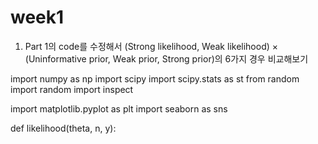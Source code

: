 # week1
1. Part 1의 code를 수정해서 (Strong likelihood, Weak likelihood) $\times$ (Uninformative prior, Weak prior, Strong prior)의 6가지 경우 비교해보기

import numpy as np
import scipy
import scipy.stats as st
from random import random
import inspect

import matplotlib.pyplot as plt
import seaborn as sns

def likelihood(theta, n, y):
